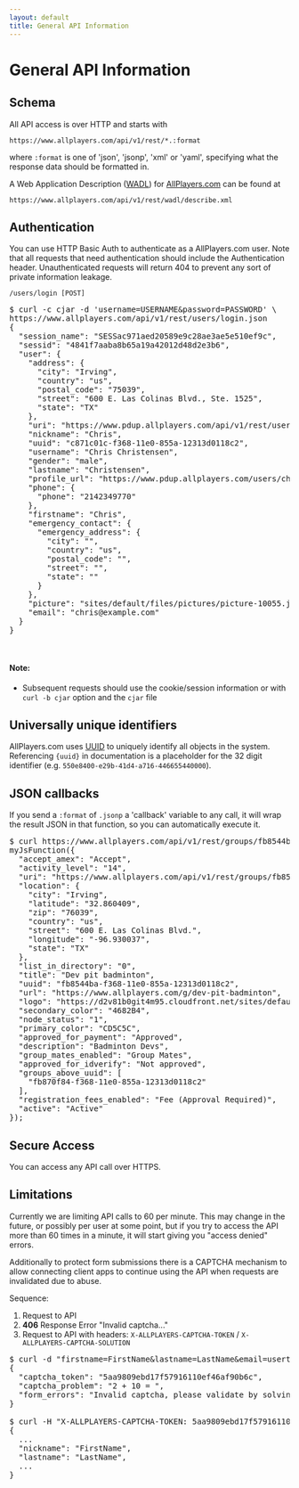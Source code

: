 ```yaml
---
layout: default
title: General API Information
---
```


# General API Information #

## Schema ##

All API access is over HTTP and starts with

    https://www.allplayers.com/api/v1/rest/*.:format

where `:format` is one of 'json', 'jsonp', 'xml' or 'yaml', specifying what the
response data should be formatted in.

A Web Application Description ([WADL](http://www.w3.org/Submission/wadl/)) for [AllPlayers.com](https://www.allplayers.com/api/v1/rest/wadl/describe.xml) can be found at

    https://www.allplayers.com/api/v1/rest/wadl/describe.xml

## Authentication ##

You can use HTTP Basic Auth to authenticate as a AllPlayers.com user. Note that all requests that need authentication should include the Authentication header.  Unauthenticated requests will return 404 to prevent any sort of private information leakage.


    /users/login [POST]

<pre class="terminal">
$ curl -c cjar -d 'username=USERNAME&password=PASSWORD' \
https://www.allplayers.com/api/v1/rest/users/login.json
{
  "session_name": "SESSac971aed20589e9c28ae3ae5e510ef9c",
  "sessid": "4841f7aaba8b65a19a42012d48d2e3b6",
  "user": {
    "address": {
      "city": "Irving",
      "country": "us",
      "postal_code": "75039",
      "street": "600 E. Las Colinas Blvd., Ste. 1525",
      "state": "TX"
    },
    "uri": "https://www.pdup.allplayers.com/api/v1/rest/users/c871c01c-f368-11e0-855a-12313d0118c2",
    "nickname": "Chris",
    "uuid": "c871c01c-f368-11e0-855a-12313d0118c2",
    "username": "Chris Christensen",
    "gender": "male",
    "lastname": "Christensen",
    "profile_url": "https://www.pdup.allplayers.com/users/christianchristensen",
    "phone": {
      "phone": "2142349770"
    },
    "firstname": "Chris",
    "emergency_contact": {
      "emergency_address": {
        "city": "",
        "country": "us",
        "postal_code": "",
        "street": "",
        "state": ""
      }
    },
    "picture": "sites/default/files/pictures/picture-10055.jpg",
    "email": "chris@example.com"
  }
}
</pre>
<br /> <!-- HACK -->
#### Note:
*  Subsequent requests should use the cookie/session information or with `curl -b cjar` option and the `cjar` file


## Universally unique identifiers ##

AllPlayers.com uses [UUID](http://en.wikipedia.org/wiki/Universally_unique_identifier) to uniquely identify all objects in the system. Referencing `{uuid}` in documentation is a placeholder for the 32 digit identifier (e.g. `550e8400-e29b-41d4-a716-446655440000`).

## JSON callbacks ##

If you send a `:format` of `.jsonp` a 'callback' variable to any call, it will wrap the result JSON in that function, so you can automatically execute it.

<pre class="terminal">
$ curl https://www.allplayers.com/api/v1/rest/groups/fb8544ba-f368-11e0-855a-12313d0118c2.jsonp?callback=myJsFunction
myJsFunction({
  "accept_amex": "Accept",
  "activity_level": "14",
  "uri": "https://www.allplayers.com/api/v1/rest/groups/fb8544ba-f368-11e0-855a-12313d0118c2",
  "location": {
    "city": "Irving",
    "latitude": "32.860409",
    "zip": "76039",
    "country": "us",
    "street": "600 E. Las Colinas Blvd.",
    "longitude": "-96.930037",
    "state": "TX"
  },
  "list_in_directory": "0",
  "title": "Dev pit badminton",
  "uuid": "fb8544ba-f368-11e0-855a-12313d0118c2",
  "url": "https://www.allplayers.com/g/dev-pit-badminton",
  "logo": "https://d2v81b0git4m95.cloudfront.net/sites/default/files/imagecache/profile_small/group_content_logo/logo1.png",
  "secondary_color": "4682B4",
  "node_status": "1",
  "primary_color": "CD5C5C",
  "approved_for_payment": "Approved",
  "description": "Badminton Devs",
  "group_mates_enabled": "Group Mates",
  "approved_for_idverify": "Not approved",
  "groups_above_uuid": [
    "fb870f84-f368-11e0-855a-12313d0118c2"
  ],
  "registration_fees_enabled": "Fee (Approval Required)",
  "active": "Active"
});
</pre>

## Secure Access ##

You can access any API call over HTTPS.

## Limitations ##

Currently we are limiting API calls to 60 per minute.  This may change
in the future, or possibly per user at some point, but if you try to
access the API more than 60 times in a minute, it will start giving
you "access denied" errors.

Additionally to protect form submissions there is a CAPTCHA mechanism
to allow connecting client apps to continue using the API when
requests are invalidated due to abuse.

Sequence:

1. Request to API
2. **406** Response Error "Invalid captcha..."
3. Request to API with headers: `X-ALLPLAYERS-CAPTCHA-TOKEN` / `X-ALLPLAYERS-CAPTCHA-SOLUTION`

<pre class="terminal">
$ curl -d "firstname=FirstName&lastname=LastName&email=usertest5@..." https://www.allplayers.com/api/v1/rest/users.json
{
  "captcha_token": "5aa9809ebd17f57916110ef46af90b6c",
  "captcha_problem": "2 + 10 = ",
  "form_errors": "Invalid captcha, please validate by solving math problem and sending solution, you will need to add x-allplayers-catpcha-token and x-allplayers-captcha-solution to the headers."
}

$ curl -H "X-ALLPLAYERS-CAPTCHA-TOKEN: 5aa9809ebd17f57916110ef46af90b6c" -H "X-ALLPLAYERS-CAPTCHA-SOLUTION: 12" -d "firstname=FirstName&lastname=LastName&email=usertest5@..." https://www.allplayers.com/api/v1/rest/users.json
{
  ...
  "nickname": "FirstName",
  "lastname": "LastName",
  ...
}
</pre>
